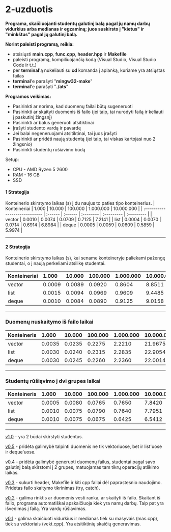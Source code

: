 # 2-uzduotis

**Programa, skaičiuojanti studentų galutinį balą pagal jų namų darbų vidurkius arba medianas ir egzaminą; juos suskirsto į "kietus" ir "minkštus" pagal jų galutinį balą.**

**Norint paleisti programą, reikia:** 
  * atsisiųsti **main.cpp**, **func.cpp**, **header.hpp** ir **Makefile**
  * paleisti programą, kompiliuojančią kodą (Visual Studio, Visual Studio Code ir t.t.)
  * per **terminal**'ą nukeliauti su **cd** komanda į aplanką, kuriame yra atsiųstas failas
  * **terminal**'e parašyti "**mingw32-make**"
  * **terminal**'e parašyti "**./ats**"
  
**Programos veikimas:**
  * Pasirinkti ar norima, kad duomenų failai būtų sugeneruoti
  * Pasirinkti ar skaityti duomenis iš failo (jei taip, tai nurodyti failą ir keliauti į paskutinį žingsnį)
  * Pasirinkti ar balus generuoti atsitiktinai
  * Įrašyti studento vardą ir pavardę
  * Jei balai negeneruojami atsitiktinai, tai juos įrašyti
  * Pasirinkti ar pridėti naują studentą (jei taip, tai viskas kartojasi nuo 2 žingsnio)
  * Pasirinkti studentų rūšiavimo būdą

Setup:
* CPU - AMD Ryzen 5 2600
* RAM - 16 GB
* SSD

#### 1 Strategija

Konteinerio skirstymo laikas (s) į du naujus to paties tipo konteinerius. 
| Konteineriai             | 1.000 | 10.000 | 100.000 | 1.000.000 | 10.000.000 |
| :---------------------------- | :------ | :------ | :-------- | :--------- | :--------- |
| vector  | 0.0010 | 0.0074 | 0.0709   | 0.7125   | 7.2141    |
| list  | 0.0004 | 0.0070 | 0.0714   | 0.6914    | 6.8984    |
| deque | 0.0005 | 0.0059 | 0.0609   | 0.5859    | 5.9974    |

---

#### 2 Strategija

Konteinerio skirstymo laikas (s), kai sename konteineryje paliekami pažengę studentai, o į naują perkeliami atsilikę studentai.

| Konteineriai  | 1.000  | 10.000  | 100.000 | 1.000.000 | 10.000.000 |
| :---------------------------- | :------ | :------ | :-------- | :--------- | :--------- |
| vector | 0.0009 | 0.0089 | 0.0920  | 0.8604   | 8.8511    |
| list  | 0.0015 | 0.0094 | 0.0969   | 0.9609    | 9.4485    |
| deque| 0.0010 | 0.0084 | 0.0890   | 0.9125    | 9.0158  |

---

### Duomenų nuskaitymo iš failo laikai
| Konteineris   | 1.000  | 10.000  |100.000 | 1.000.000 | 10.000.000 |
| :---------- | :------ | :------ | :------ | :-------- | :--------- |
| vector  | 0.0035 | 0.0235  | 0.2275 | 2.2210   | 21.9675   |
| list   | 0.0030 | 0.0240  | 0.2315 | 2.2835  | 22.9054   |
| deque | 0.0030 | 0.0245  | 0.2260 | 2.2360   | 22.0014   |

---

### Studentų rūšiąvimo į dvi grupes laikai
| Konteineris   | 1.000  | 10.000  |100.000 | 1.000.000 | 10.000.000 |
| :---------- | :------ | :------ | :------ | :-------- | :--------- |
| vector  | 0.0005 | 0.0080  | 0.0765 | 0.7650   | 7.8420   |
| list   | 0.0010 | 0.0075  | 0.0790 | 0.7640   | 7.7951   |
| deque | 0.0010 | 0.0075  | 0.0675 | 0.6425   | 6.5412   |

---

[v1.0](https://github.com/MatasValiunas/2-uzduotis/tree/v1.0) - yra 2 būdai skirstyti studentus.

[v0.5](https://github.com/MatasValiunas/2-uzduotis/tree/v0.5) - pridėta galimybė talpinti duomenis ne tik vektoriuose, bet ir list'uose ir deque'uose.

[v0.4](https://github.com/MatasValiunas/2-uzduotis/tree/v0.4) - pridėta galimybė generuoti duomenų failus, studentai pagal savo galutinį balą skirstomi į 2 grupes, matuojamas tam tikrų operacijų atlikimo laikas.

[v0.3](https://github.com/MatasValiunas/2-uzduotis/tree/v0.3) - sukurti header, Makefile ir kiti cpp failai dėl paprastesnio naudojimo. Pridėtas failo skaitymo tikrinimas (try, catch).

[v0.2](https://github.com/MatasValiunas/2-uzduotis/tree/v0.2) - galima rinktis ar duomenis vesti ranka, ar skaityti iš failo. Skaitant iš failo, programa automatiškai apskaičiuoja kiek yra namų darbų. Taip pat yra išvedimas į failą. Yra vardų rūšiavimas.

[v0.1](https://github.com/MatasValiunas/2-uzduotis) - galima skaičiuoti vidurkius ir medianas tiek su masyvais (mas.cpp), tiek su vektoriais (vekt.cpp). Yra atsitiktinių skaičių generavimas.
